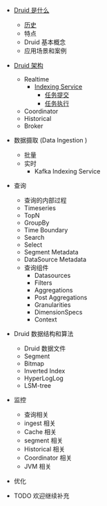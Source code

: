 * [Druid 是什么](./intro/what-is-druid.md)
  * [历史](./intro/druid-history.md)
  * 特点
  * Druid 基本概念
  * 应用场景和案例

* [Druid 架构](./arch/druid-arch.md)
  * Realtime
    * [Indexing Service](./arch/indexing-service/indexing-service.md)
      * [任务提交](./arch/indexing-service/indexing-service-submit-task.md)
      * [任务执行](./arch/indexing-service/indexing-service-run-task.md)
  * Coordinator
  * Historical
  * Broker

* 数据摄取 (Data Ingestion )
  * 批量
  * 实时
    * Kafka Indexing Service

* 查询
  * 查询的内部过程
  * Timeseries
  * TopN
  * GroupBy
  * Time Boundary
  * Search
  * Select
  * Segment Metadata
  * DataSource Metadata
  * 查询组件
    * Datasources
    * Filters
    * Aggregations
    * Post Aggregations
    * Granularities
    * DimensionSpecs
    * Context

* Druid 数据结构和算法
  * Druid 数据文件
  * Segment
  * Bitmap
  * Inverted Index
  * HyperLogLog
  * LSM-tree

* 监控
  * 查询相关
  * ingest 相关
  * Cache 相关
  * segment 相关
  * Historical 相关
  * Coordinator 相关
  * JVM 相关

* 优化

* TODO 欢迎继续补充
